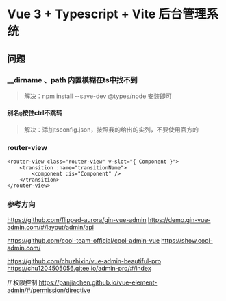 # Vue 3 + Typescript + Vite 后台管理系统

## 问题

### __dirname 、path 内置模糊在ts中找不到

> 解决：npm install --save-dev @types/node 安装即可

#### 别名`@`按住ctrl不跳转

> 解决：添加tsconfig.json，按照我的给出的实列，不要使用官方的

### router-view
```vue
<router-view class="router-view" v-slot="{ Component }">
    <transition :name="transitionName">
        <component :is="Component" />
    </transition>
</router-view>
```

### 参考方向
https://github.com/flipped-aurora/gin-vue-admin
https://demo.gin-vue-admin.com/#/layout/admin/api

https://github.com/cool-team-official/cool-admin-vue
https://show.cool-admin.com/

https://github.com/chuzhixin/vue-admin-beautiful-pro
https://chu1204505056.gitee.io/admin-pro/#/index

// 权限控制
https://panjiachen.github.io/vue-element-admin/#/permission/directive

